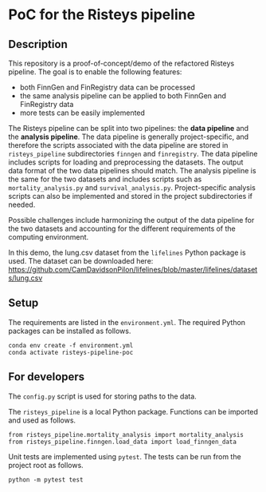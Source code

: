 # PoC for the Risteys pipeline

## Description

This repository is a proof-of-concept/demo of the refactored Risteys pipeline. The goal is to enable the following features:

- both FinnGen and FinRegistry data can be processed 
- the same analysis pipeline can be applied to both FinnGen and FinRegistry data
- more tests can be easily implemented 

The Risteys pipeline can be split into two pipelines: the **data pipeline** and the **analysis pipeline**. The data pipeline is generally project-specific, and therefore the scripts associated with the data pipeline are stored in `risteys_pipeline` subdirectories `finngen` and `finregistry`. The data pipeline includes scripts for loading and preprocessing the datasets. The output data format of the two data pipelines should match. The analysis pipeline is the same for the two datasets and includes scripts such as `mortality_analysis.py` and `survival_analysis.py`. Project-specific analysis scripts can also be implemented and stored in the project subdirectories if needed.

Possible challenges include harmonizing the output of the data pipeline for the two datasets and accounting for the different requirements of the computing environment.

In this demo,  the lung.csv dataset from the `lifelines` Python package is used. The dataset can be downloaded here: https://github.com/CamDavidsonPilon/lifelines/blob/master/lifelines/datasets/lung.csv

## Setup

The requirements are listed in the `environment.yml`. The required Python packages can be installed as follows.

```
conda env create -f environment.yml
conda activate risteys-pipeline-poc
```

## For developers

The `config.py` script is used for storing paths to the data.

The `risteys_pipeline` is a local Python package. Functions can be imported and used as follows.

```
from risteys_pipeline.mortality_analysis import mortality_analysis
from risteys_pipeline.finngen.load_data import load_finngen_data
```

Unit tests are implemented using `pytest`. The tests can be run from the project root as follows.

```
python -m pytest test
```
